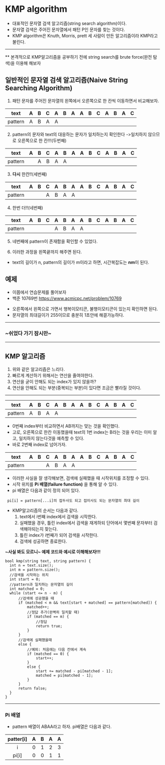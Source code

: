 # KMP algorithm
 - 대표적인 문자열 검색 알고리즘(string search algorithm)이다.
 - 문자열 검색은 주어진 문자열에서 패턴 P인 문자를 찾는 것이다.
 - KMP algorithm은 Knuth, Morris, prett 세 사람이 만든 알고리즘이라 KMP라고 불린다.
 
 ---
 
 ** 본격적으로 KMP알고리즘을 공부하기 전에 string search를 brute force(완전 탐색)을 이용해 해보자
 
## 일반적인 문자열 검색 알고리즘(Naive String Searching Algorithm)
 1. 패턴 문자를 주어진 문자열의 왼쪽에서 오른쪽으로 한 칸씩 이동하면서 비교해보자.

| text | A | B | C | A | B | A | A | B | C | A | B | A | C |
|:---:|:---:|:---:|:---:|:---:|:---:|:---:|:---:|:---:|:---:|:---:|:---:|:---:|:---:|
|pattern| A | B | A | A | | | | | | | | | |

 2. pattern의 문자와 text의 대응하는 문자가 일치하는지 확인한다
   ->일치하지 않으므로 오른쪽으로 한 칸!!!(두번째)

| text | A | B | C | A | B | A | A | B | C | A | B | A | C |
|:---:|:---:|:---:|:---:|:---:|:---:|:---:|:---:|:---:|:---:|:---:|:---:|:---:|:---:|
|pattern| |  A | B | A | A | | | | | | | | |

 3. **다시** 한칸!!(세번째) 
 
| text | A | B | C | A | B | A | A | B | C | A | B | A | C |
|:---:|:---:|:---:|:---:|:---:|:---:|:---:|:---:|:---:|:---:|:---:|:---:|:---:|:---:|
|pattern| | |  A | B | A | A |  | | | | | | 

4. 한번 더!!(네번째)

| text | A | B | C | A | B | A | A | B | C | A | B | A | C |
|:---:|:---:|:---:|:---:|:---:|:---:|:---:|:---:|:---:|:---:|:---:|:---:|:---:|:---:|
|pattern| | | |  A | B | A | A | | | | | | | | 

 5. 네번째에 pattern이 존재함을 확인할 수 있었다.
 
 6. 이러한 과정을 왼쪽끝까지 해주면 된다.
  - text의 길이가 n, pattern의 길이가 m이라고 하면, 시간복잡도는 **nm**이 된다.
 
## 예제
 - 이쯤에서 연습문제를 풀어보자
 - 백준 10769번 <https://www.acmicpc.net/problem/10769>
  * 오른쪽에서 왼쪽으로 가면서 행복이모티콘, 불행이모티콘이 있는지 확인하면 된다.
   * 문자열의 최대길이가 255이므로 충분히 1초안에 해결가능하다.
   
--- 

### ~쉬었다 가기 잠시만~

---

## KMP 알고리즘
 1. 위와 같은 알고리즘은 느리다.
 2. 빠르게 계산하기 위해서는 연산을 줄여야한다.
 3. 연산을 굳이 안해도 되는 index가 있지 않을까?
 4. 연산을 안해도 되는 부분(중복되는 부분)이 있다면 조금은 빨라질 것이다.
 
 ---
 
| text | A | B | C | A | B | A | A | B | C | A | B | A | C |
|:---:|:---:|:---:|:---:|:---:|:---:|:---:|:---:|:---:|:---:|:---:|:---:|:---:|:---:|
|pattern| A | B | A | A | | | | | | | | | |
 
 - 0번째 index부터 비교하면서 AB까지는 맞는 것을 확인했다.
 - 고로, 오른쪽으로 한칸 이동했을때 text의 1번 index는 B라는 것을 우리는 이미 알고, 일치하지 않는다것을 예측할 수 있다.
 - 바로 2번째 index로 넘어가자.
 
| text | A | B | C | A | B | A | A | B | C | A | B | A | C |
|:---:|:---:|:---:|:---:|:---:|:---:|:---:|:---:|:---:|:---:|:---:|:---:|:---:|:---:|
|pattern| | | A | B | A | A | | | | | | | | 

 - 이러한 사실을 잘 생각해보면, 검색에 실패했을 때 시작위치를 조정할 수 있다.
 - 시작 위치를 **Pi 배열(failure function)** 을 통해 알 수 있다. 
 - pi 배열은 다음과 같이 정의 되어 있다.
 
 ``` pi[i] = pattern[...i]의 접두사도 되고 접미사도 되는 문자열의 최대 길이```
 
  - KMP알고리즘의 순서는 다음과 같다.
  	1. text에서 i번째 index에서 검색을 시작한다.
 	2. 실패했을 경우, 틀린 index에서 검색을 재게하되 단어에서 몇번째 문자부터 검색해야되는지 찾는다.
  	3. 틀린 index가 i번째가 되어 검색을 시작한다.
  	4. 검색에 성공하면 종료한다.
  
  **~사실 봐도 모르니~ 예제 코드와 예시로 이해해보자!!!**
  
  
  
  ```
  bool kmp(string text, string pattern) {
	int n = text.size();
	int m = pattern.size();
	//검색을 시작하는 위치
	int start = 0;
	//pattern과 일치하는 문자열의 길이
	int matched = 0;
	while (start <= n - m) {
		//검색에 성공했을 때
		if (matched < m && text[start + matched] == pattern[matched]) {
			matched++;
			//정답 추가(완벽히 일치할 때)
			if (matched == m) {
				//정답
				return true;
			}
		}
		//검색에 실패했을때
		else {
			//예외: 처음에는 다음 칸에서 계속
			if (matched == 0) {
				start++;
			}
			else {
				start += matched - pi[matched - 1];
				matched = pi[matched - 1];
			}
		}
		return false;
	}
}
```

 ---
 
 ### Pi 배열
 
  - pattern 배열이 ABAA라고 하자. pi배열은 다음과 같다.
 
 | patter[i] | A | B | A | A | 
 |:---:|:---:|:---:|:---:|:---:|
 |i| 0 | 1 | 2 | 3 | 
 |pi[i]| 0 | 0 | 1 | 1 | 
